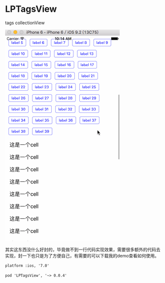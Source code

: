 # LPTagsView
tags collectionView


![](https://github.com/raozhizhen/LPTagsView/blob/master/lptagsview.gif?raw=true)


其实这东西没什么好封的，毕竟做不到一行代码实现效果，需要很多额外的代码去实现，封一下也只是为了方便自己，有需要的可以下载我的demo查看如何使用。

	platform :ios, '7.0'
	
	pod 'LPTagsView', '~> 0.0.4'

